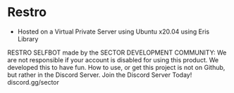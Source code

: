 # Restro
- Hosted on a Virtual Private Server using Ubuntu x20.04 using Eris Library

RESTRO SELFBOT made by the SECTOR DEVELOPMENT COMMUNITY:
We are not responsible if your account is disabled for using this product. We developed this to have fun.
How to use, or get this project is not on Github, but rather in the Discord Server. Join the Discord Server Today! discord.gg/sector
